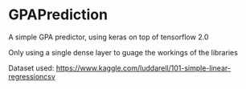 # GPAPrediction

A simple GPA predictor, using keras on top of tensorflow 2.0

Only using a single dense layer to guage the workings of the libraries

Dataset used: https://www.kaggle.com/luddarell/101-simple-linear-regressioncsv
